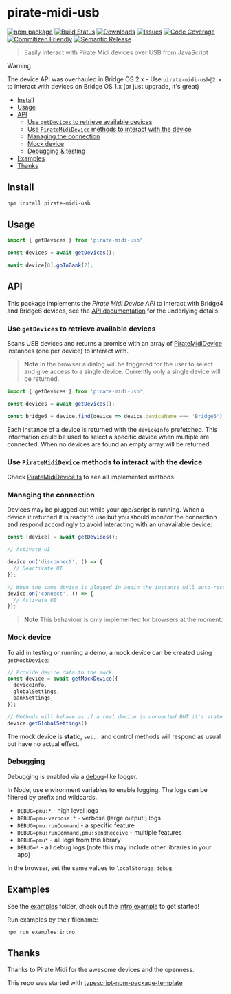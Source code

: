 # pirate-midi-usb

[![npm package][npm-img]][npm-url]
[![Build Status][build-img]][build-url]
[![Downloads][downloads-img]][downloads-url]
[![Issues][issues-img]][issues-url]
[![Code Coverage][codecov-img]][codecov-url]
[![Commitizen Friendly][commitizen-img]][commitizen-url]
[![Semantic Release][semantic-release-img]][semantic-release-url]

> Easily interact with Pirate Midi devices over USB from JavaScript

> [!WARNING]  
> The device API was overhauled in Bridge OS 2.x - Use `pirate-midi-usb@2.x` to interact with devices on Bridge OS 1.x (or just upgrade, it's great)

<!-- vscode-markdown-toc -->
* [Install](#Install)
* [Usage](#Usage)
* [API](#API)
	* [Use `getDevices` to retrieve available devices](#UsegetDevicestoretrieveavailabledevices)
	* [Use `PirateMidiDevice` methods to interact with the device](#UsePirateMidiDevicemethodstointeractwiththedevice)
	* [Managing the connection](#Managingtheconnection)
 	* [Mock device](#Mock)
	* [Debugging & testing](#Debugging)
* [Examples](#Examples)
* [Thanks](#Thanks)

<!-- vscode-markdown-toc-config
	numbering=false
	autoSave=true
	/vscode-markdown-toc-config -->
<!-- /vscode-markdown-toc -->

## <a id='Install'></a>Install

```bash
npm install pirate-midi-usb
```

## <a id='Usage'></a>Usage

```ts
import { getDevices } from 'pirate-midi-usb';

const devices = await getDevices();

await device[0].goToBank(2);
```

## <a id='API'></a>API

This package implements the _Pirate Midi Device API_ to interact with Bridge4 and Bridge6 devices, see the [API documentation](https://github.com/Pirate-MIDI/device-descriptors-api) for the underlying details.

### <a id='UsegetDevicestoretrieveavailabledevices'></a>Use `getDevices` to retrieve available devices

Scans USB devices and returns a promise with an array of [PirateMidiDevice](#PirateMidiDevice) instances (one per device) to interact with.

> **Note**
> In the browser a dialog will be triggered for the user to select and give access to a single device. Currently only a single device will be returned.

```ts
import { getDevices } from 'pirate-midi-usb';

const devices = await getDevices();

const bridge6 = device.find(device => device.deviceName === 'Bridge6');
```

Each instance of a device is returned with the `deviceInfo` prefetched. This information could be used to select a specific device when multiple are connected. When no devices are found an empty array will be returned

### <a id='UsePirateMidiDevicemethodstointeractwiththedevice'></a>Use `PirateMidiDevice` methods to interact with the device

Check [PirateMidiDevice.ts](src/PirateMidiDevice.ts) to see all implemented methods.

### <a id='Managingtheconnection'></a>Managing the connection

Devices may be plugged out while your app/script is running. When a device it returned it is ready to use but you should monitor the connection and respond accordingly to avoid interacting with an unavailable device:

```.ts
const [device] = await getDevices();

// Activate UI

device.on('disconnect', () => {
  // Deactivate UI
});

// When the same device is plugged in again the instance will auto-reconnect and fire a "connect" event.
device.on('connect', () => {
  // Activate UI
});
```
> **Note**
> This behaviour is only implemented for browsers at the moment.

### <a id='Mock'></a>Mock device

To aid in testing or running a demo, a mock device can be created using `getMockDevice`:

```.ts
// Provide device data to the mock
const device = await getMockDevice({
  deviceInfo,
  globalSettings,
  bankSettings,
});

// Methods will behave as if a real device is connected BUT it's state will never change from the data given.
device.getGlobalSettings()
```

The mock device is **static**, `set..` and control methods will respond as usual but have no actual effect.

### <a id='Debugging'></a>Debugging

Debugging is enabled via a [debug](https://github.com/debug-js/debug)-like logger.

In Node, use environment variables to enable logging.
The logs can be filtered by prefix and wildcards.

- `DEBUG=pmu:*` - high level logs
- `DEBUG=pmu-verbose:*` - verbose (large output!) logs
- `DEBUG=pmu:runCommand` - a specific feature
- `DEBUG=pmu:runCommand,pmu:sendReceive` - multiple features
- `DEBUG=pmu*` - all logs from this library
- `DEBUG=*` - all debug logs (note this may include other libraries in your app)

In the browser, set the same values to `localStorage.debug`.

## <a id='Examples'></a>Examples

See the [examples](./examples/) folder, check out the [intro example](./examples/intro.ts) to get started!

Run examples by their filename:

```
npm run examples:intro
```

## <a id='Thanks'></a>Thanks

Thanks to Pirate Midi for the awesome devices and the openness.

This repo was started with [typescript-npm-package-template](https://github.com/ryansonshine/typescript-npm-package-template)

<!-- Image sources -->

[build-img]: https://github.com/GriffinSauce/pirate-midi-usb/actions/workflows/release.yml/badge.svg
[build-url]: https://github.com/GriffinSauce/pirate-midi-usb/actions/workflows/release.yml
[downloads-img]: https://img.shields.io/npm/dt/pirate-midi-usb
[downloads-url]: https://www.npmtrends.com/pirate-midi-usb
[npm-img]: https://img.shields.io/npm/v/pirate-midi-usb
[npm-url]: https://www.npmjs.com/package/pirate-midi-usb
[issues-img]: https://img.shields.io/github/issues/GriffinSauce/pirate-midi-usb
[issues-url]: https://github.com/GriffinSauce/pirate-midi-usb/issues
[codecov-img]: https://codecov.io/gh/GriffinSauce/pirate-midi-usb/branch/main/graph/badge.svg
[codecov-url]: https://codecov.io/gh/GriffinSauce/pirate-midi-usb
[semantic-release-img]: https://img.shields.io/badge/%20%20%F0%9F%93%A6%F0%9F%9A%80-semantic--release-e10079.svg
[semantic-release-url]: https://github.com/semantic-release/semantic-release
[commitizen-img]: https://img.shields.io/badge/commitizen-friendly-brightgreen.svg
[commitizen-url]: http://commitizen.github.io/cz-cli/
